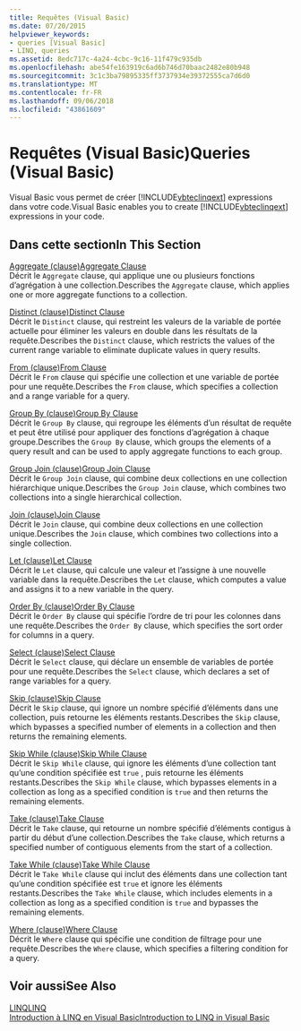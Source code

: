 ```yaml
---
title: Requêtes (Visual Basic)
ms.date: 07/20/2015
helpviewer_keywords:
- queries [Visual Basic]
- LINQ, queries
ms.assetid: 8edc717c-4a24-4cbc-9c16-11f479c935db
ms.openlocfilehash: abe54fe163919c6ad6b746d70baac2482e80b948
ms.sourcegitcommit: 3c1c3ba79895335ff3737934e39372555ca7d6d0
ms.translationtype: MT
ms.contentlocale: fr-FR
ms.lasthandoff: 09/06/2018
ms.locfileid: "43861609"
---
```

# <a name="queries-visual-basic"></a><span data-ttu-id="64517-102">Requêtes (Visual Basic)</span><span class="sxs-lookup"><span data-stu-id="64517-102">Queries (Visual Basic)</span></span>
<span data-ttu-id="64517-103">Visual Basic vous permet de créer [!INCLUDE[vbteclinqext](~/includes/vbteclinqext-md.md)] expressions dans votre code.</span><span class="sxs-lookup"><span data-stu-id="64517-103">Visual Basic enables you to create [!INCLUDE[vbteclinqext](~/includes/vbteclinqext-md.md)] expressions in your code.</span></span>  
  
## <a name="in-this-section"></a><span data-ttu-id="64517-104">Dans cette section</span><span class="sxs-lookup"><span data-stu-id="64517-104">In This Section</span></span>  
 [<span data-ttu-id="64517-105">Aggregate (clause)</span><span class="sxs-lookup"><span data-stu-id="64517-105">Aggregate Clause</span></span>](../../../visual-basic/language-reference/queries/aggregate-clause.md)  
 <span data-ttu-id="64517-106">Décrit le `Aggregate` clause, qui applique une ou plusieurs fonctions d’agrégation à une collection.</span><span class="sxs-lookup"><span data-stu-id="64517-106">Describes the `Aggregate` clause, which applies one or more aggregate functions to a collection.</span></span>  
  
 [<span data-ttu-id="64517-107">Distinct (clause)</span><span class="sxs-lookup"><span data-stu-id="64517-107">Distinct Clause</span></span>](../../../visual-basic/language-reference/queries/distinct-clause.md)  
 <span data-ttu-id="64517-108">Décrit le `Distinct` clause, qui restreint les valeurs de la variable de portée actuelle pour éliminer les valeurs en double dans les résultats de la requête.</span><span class="sxs-lookup"><span data-stu-id="64517-108">Describes the `Distinct` clause, which restricts the values of the current range variable to eliminate duplicate values in query results.</span></span>  
  
 [<span data-ttu-id="64517-109">From (clause)</span><span class="sxs-lookup"><span data-stu-id="64517-109">From Clause</span></span>](../../../visual-basic/language-reference/queries/from-clause.md)  
 <span data-ttu-id="64517-110">Décrit le `From` clause qui spécifie une collection et une variable de portée pour une requête.</span><span class="sxs-lookup"><span data-stu-id="64517-110">Describes the `From` clause, which specifies a collection and a range variable for a query.</span></span>  
  
 [<span data-ttu-id="64517-111">Group By (clause)</span><span class="sxs-lookup"><span data-stu-id="64517-111">Group By Clause</span></span>](../../../visual-basic/language-reference/queries/group-by-clause.md)  
 <span data-ttu-id="64517-112">Décrit le `Group By` clause, qui regroupe les éléments d’un résultat de requête et peut être utilisé pour appliquer des fonctions d’agrégation à chaque groupe.</span><span class="sxs-lookup"><span data-stu-id="64517-112">Describes the `Group By` clause, which groups the elements of a query result and can be used to apply aggregate functions to each group.</span></span>  
  
 [<span data-ttu-id="64517-113">Group Join (clause)</span><span class="sxs-lookup"><span data-stu-id="64517-113">Group Join Clause</span></span>](../../../visual-basic/language-reference/queries/group-join-clause.md)  
 <span data-ttu-id="64517-114">Décrit le `Group Join` clause, qui combine deux collections en une collection hiérarchique unique.</span><span class="sxs-lookup"><span data-stu-id="64517-114">Describes the `Group Join` clause, which combines two collections into a single hierarchical collection.</span></span>  
  
 [<span data-ttu-id="64517-115">Join (clause)</span><span class="sxs-lookup"><span data-stu-id="64517-115">Join Clause</span></span>](../../../visual-basic/language-reference/queries/join-clause.md)  
 <span data-ttu-id="64517-116">Décrit le `Join` clause, qui combine deux collections en une collection unique.</span><span class="sxs-lookup"><span data-stu-id="64517-116">Describes the `Join` clause, which combines two collections into a single collection.</span></span>  
  
 [<span data-ttu-id="64517-117">Let (clause)</span><span class="sxs-lookup"><span data-stu-id="64517-117">Let Clause</span></span>](../../../visual-basic/language-reference/queries/let-clause.md)  
 <span data-ttu-id="64517-118">Décrit le `Let` clause, qui calcule une valeur et l’assigne à une nouvelle variable dans la requête.</span><span class="sxs-lookup"><span data-stu-id="64517-118">Describes the `Let` clause, which computes a value and assigns it to a new variable in the query.</span></span>  
  
 [<span data-ttu-id="64517-119">Order By (clause)</span><span class="sxs-lookup"><span data-stu-id="64517-119">Order By Clause</span></span>](../../../visual-basic/language-reference/queries/order-by-clause.md)  
 <span data-ttu-id="64517-120">Décrit le `Order By` clause qui spécifie l’ordre de tri pour les colonnes dans une requête.</span><span class="sxs-lookup"><span data-stu-id="64517-120">Describes the `Order By` clause, which specifies the sort order for columns in a query.</span></span>  
  
 [<span data-ttu-id="64517-121">Select (clause)</span><span class="sxs-lookup"><span data-stu-id="64517-121">Select Clause</span></span>](../../../visual-basic/language-reference/queries/select-clause.md)  
 <span data-ttu-id="64517-122">Décrit le `Select` clause, qui déclare un ensemble de variables de portée pour une requête.</span><span class="sxs-lookup"><span data-stu-id="64517-122">Describes the `Select` clause, which declares a set of range variables for a query.</span></span>  
  
 [<span data-ttu-id="64517-123">Skip (clause)</span><span class="sxs-lookup"><span data-stu-id="64517-123">Skip Clause</span></span>](../../../visual-basic/language-reference/queries/skip-clause.md)  
 <span data-ttu-id="64517-124">Décrit le `Skip` clause, qui ignore un nombre spécifié d’éléments dans une collection, puis retourne les éléments restants.</span><span class="sxs-lookup"><span data-stu-id="64517-124">Describes the `Skip` clause, which bypasses a specified number of elements in a collection and then returns the remaining elements.</span></span>  
  
 [<span data-ttu-id="64517-125">Skip While (clause)</span><span class="sxs-lookup"><span data-stu-id="64517-125">Skip While Clause</span></span>](../../../visual-basic/language-reference/queries/skip-while-clause.md)  
 <span data-ttu-id="64517-126">Décrit le `Skip While` clause, qui ignore les éléments d’une collection tant qu’une condition spécifiée est `true` , puis retourne les éléments restants.</span><span class="sxs-lookup"><span data-stu-id="64517-126">Describes the `Skip While` clause, which bypasses elements in a collection as long as a specified condition is `true` and then returns the remaining elements.</span></span>  
  
 [<span data-ttu-id="64517-127">Take (clause)</span><span class="sxs-lookup"><span data-stu-id="64517-127">Take Clause</span></span>](../../../visual-basic/language-reference/queries/take-clause.md)  
 <span data-ttu-id="64517-128">Décrit le `Take` clause, qui retourne un nombre spécifié d’éléments contigus à partir du début d’une collection.</span><span class="sxs-lookup"><span data-stu-id="64517-128">Describes the `Take` clause, which returns a specified number of contiguous elements from the start of a collection.</span></span>  
  
 [<span data-ttu-id="64517-129">Take While (clause)</span><span class="sxs-lookup"><span data-stu-id="64517-129">Take While Clause</span></span>](../../../visual-basic/language-reference/queries/take-while-clause.md)  
 <span data-ttu-id="64517-130">Décrit le `Take While` clause qui inclut des éléments dans une collection tant qu’une condition spécifiée est `true` et ignore les éléments restants.</span><span class="sxs-lookup"><span data-stu-id="64517-130">Describes the `Take While` clause, which includes elements in a collection as long as a specified condition is `true` and bypasses the remaining elements.</span></span>  
  
 [<span data-ttu-id="64517-131">Where (clause)</span><span class="sxs-lookup"><span data-stu-id="64517-131">Where Clause</span></span>](../../../visual-basic/language-reference/queries/where-clause.md)  
 <span data-ttu-id="64517-132">Décrit le `Where` clause qui spécifie une condition de filtrage pour une requête.</span><span class="sxs-lookup"><span data-stu-id="64517-132">Describes the `Where` clause, which specifies a filtering condition for a query.</span></span>  
  
## <a name="see-also"></a><span data-ttu-id="64517-133">Voir aussi</span><span class="sxs-lookup"><span data-stu-id="64517-133">See Also</span></span>  
 [<span data-ttu-id="64517-134">LINQ</span><span class="sxs-lookup"><span data-stu-id="64517-134">LINQ</span></span>](../../../visual-basic/programming-guide/language-features/linq/index.md)  
 [<span data-ttu-id="64517-135">Introduction à LINQ en Visual Basic</span><span class="sxs-lookup"><span data-stu-id="64517-135">Introduction to LINQ in Visual Basic</span></span>](../../../visual-basic/programming-guide/language-features/linq/introduction-to-linq.md)
